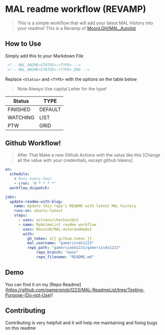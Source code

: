 # MAL readme workflow (REVAMP)

> This is a simple workflow that will add your latest MAL History into your readme! This is a Revamp of [MoonLGH/MAL_Autolist](github.com/MoonLGH/MAL_Autolist/)

## How to Use

Simply add this to your Markdown File

```html
 <!-- MAL_ANIME<STATUS>:<TYPE> -->
 <!-- MAL_ANIME<STATUS>:<TYPE>_END -->
```
Replace `<Status>` and  `<TYPE>` with the options on the table below
> Note Always Use capital Letter for the type!

| **Status** | **TYPE** |
|------------|----------|
| FINISHED   | DEFAULT  |
| WATCHING   | LIST     |
| PTW        | GRID     |
## Github Workflow!
>After That Make a new Github Actions with the value like this
[Change all the value with your credentials, except github tokens]

```yml
on:
  schedule:
    # Runs every hour
    - cron: '0 * * * *'
  workflow_dispatch:

jobs:
  update-readme-with-blog:
    name: Update this repo's README with latest MAL history
    runs-on: ubuntu-latest
    steps:
      - uses: actions/checkout@v2
      - name: MyAnimeList readme workflow
        uses: MoonLGH/MAL-autoreadme@v2
        with:
          gh_token: ${{ github.token }}
          mal_username: "gamersindo1223"
          repo_path: "gamersindo1223/gamersindo1223"
		      repo_branch: "main"
		      repo_filename: "README.md"
```
## Demo

You can find it on my [Repo Readme](https://github.com/gamersindo1223/MAL-ReadmeList/tree/Testing-Purpose-(Do-not-Use)!

## Contributing

Contributing is very helpfull and it will help me maintaining and fixing bugs on this readme